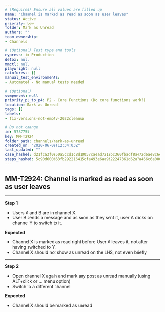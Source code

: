 ```yaml
---
# (Required) Ensure all values are filled up
name: "Channel is marked as read as soon as user leaves"
status: Active
priority: Low
folder: Mark as Unread
authors: ""
team_ownership: 
- Channels

# (Optional) Test type and tools
cypress: in Production
detox: null
mmctl: null
playwright: null
rainforest: []
manual_test_environments: 
- Automated - No manual tests needed

# (Optional)
component: null
priority_p1_to_p4: P2 - Core Functions (Do core functions work?)
location: Mark as Unread
tags: []
labels: 
- fix-versions-not-empty-2022cleanup

# Do not change
id: 5737755
key: MM-T2924
folder_path: channels/mark-as-unread
created_on: "2020-06-09T12:34:03Z"
last_updated: ""
case_hashed: d21fca3f0950a5ccd1c8d10057caead7219bc360fbadf8a472d6ae8c6ebc47b9495ac3661a8ae829fbbc748b878b20e3
steps_hashed: 5c90d600663fb292216415cfa493e6aa9b22247361d62a7a466c6a0006764a4cf55ea963d195234dfa8bc42cf278ba96
---
```


## MM-T2924: Channel is marked as read as soon as user leaves

---

**Step 1**

- Users A and B are in channel X.
- User B sends a message and as soon as they sent it, user A clicks on channel Y to switch to it.

**Expected**

- Channel X is marked as read right before User A leaves it, not after having switched to Y.
- Channel X should not show as unread on the LHS, not even briefly

---

**Step 2**

- Open channel X again and mark any post as unread manually (using ALT+click or ... menu option)
- Switch to a different channel

**Expected**

- Channel X should be marked as unread
